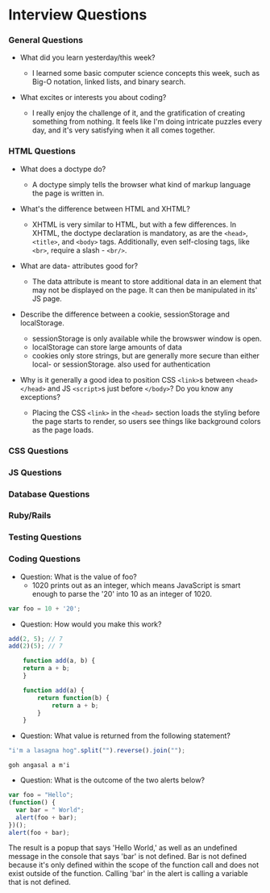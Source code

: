 # Interview Questions

### General Questions

* What did you learn yesterday/this week?

	* I learned some basic computer science concepts this week, such as Big-O notation, linked lists, and binary search.

* What excites or interests you about coding?

	* I really enjoy the challenge of it, and the gratification of creating something from nothing. It feels like I'm doing intricate puzzles every day, and it's very satisfying when it all comes together.



### HTML Questions

* What does a doctype do?

	* A doctype simply tells the browser what kind of markup language the page is written in.

* What's the difference between HTML and XHTML?

	* XHTML is very similar to HTML, but with a few differences. In XHTML, the doctype declaration is mandatory, as are the `<head>`, `<title>`, and `<body>` tags.  Additionally, even self-closing tags, like `<br>`, require a slash - `<br/>`.

* What are data- attributes good for?

	* The data attribute is meant to store additional data in an element that may not be displayed on the page. It can then be manipulated in its' JS page.

* Describe the difference between a cookie, sessionStorage and localStorage.

	* sessionStorage is only available while the browswer window is open.
	* localStorage can store large amounts of data
	* cookies only store strings, but are generally more secure than either local- or sessionStorage. also used for authentication

* Why is it generally a good idea to position CSS `<link>`s between `<head></head>` and JS `<script>`s just before `</body>`? Do you know any exceptions?

	* Placing the CSS `<link>` in the `<head>` section loads the styling before the page starts to render, so users see things like background colors as the page loads.

### CSS Questions

### JS Questions

### Database Questions

### Ruby/Rails

### Testing Questions

### Coding Questions

* Question: What is the value of foo? 
	* 1020 prints out as an integer, which means JavaScript is smart enough to parse the '20' into 10 as an integer of 1020.
```Javascript 
var foo = 10 + '20';
```

* Question: How would you make this work?

```Javascript
add(2, 5); // 7
add(2)(5); // 7

	function add(a, b) {
	return a + b;
	}

	function add(a) {
		return function(b) {
			return a + b;
		}
	}
```

* Question: What value is returned from the following statement?

```JavaScript
"i'm a lasagna hog".split("").reverse().join("");
```
	goh angasal a m'i

* Question: What is the outcome of the two alerts below?

```Javascript
var foo = "Hello";
(function() {
  var bar = " World";
  alert(foo + bar);
})();
alert(foo + bar);
```
The result is a popup that says 'Hello World,' as well as an undefined message in the console that says 'bar' is not defined. Bar is not defined because it's only defined within the scope of the function call and does not exist outside of the function. Calling 'bar' in the alert is calling a variable that is not defined.

